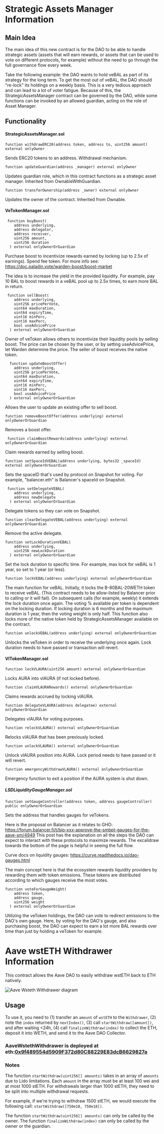 # Strategic Assets Manager Information

## Main Idea

The main idea of this new contract is for the DAO to be able to handle strategic assets (assets that will earn rewards, or assets that can be used to
vote on different protocols, for example) without the need to go through the full governance flow every week.

Take the following example: the DAO wants to hold veBAL as part of its strategy for the long term. To get the most out of veBAL, the DAO should "re-lock"
its holdings on a weekly basis. This is a very tedious approach and can lead to a lot of voter fatigue. Because of this, the StrategicAssetsManager contract
can be governed by the DAO, while some functions can be invoked by an allowed guardian, acting on the role of Asset Manager.

## Functionality

#### StrategicAssetsManager.sol

`function withdrawERC20(address token, address to, uint256 amount) external onlyOwner`

Sends ERC20 tokens to an address. Withdrawal mechanism.

`function updateGuardian(address _manager) external onlyOwner`

Updates guardian role, which in this contract functions as a strategic asset manager. Inherited from OwnableWithGuardian.

`function transferOwnership(address _owner) external onlyOwner`

Updates the owner of the contract. Inherited from Ownable.

#### VeTokenManager.sol

```
 function buyBoost(
    address underlying,
    address delegator,
    address receiver,
    uint256 amount,
    uint256 duration
  ) external onlyOwnerOrGuardian
```

Purchase boost to incentivize rewards earned by locking (up to 2.5x of earnings). Spend fee token.
For more info see: https://doc.paladin.vote/warden-boost/boost-market

The idea is to increase the yield in the provided liquidity.
For example, pay 10 BAL to boost rewards in a veBAL pool up to 2.5x times, to earn more BAL in return.

```
 function sellBoost(
    address underlying,
    uint256 pricePerVote,
    uint64 maxDuration,
    uint64 expiryTime,
    uint16 minPerc,
    uint16 maxPerc,
    bool useAdvicePrice
  ) external onlyOwnerOrGuardian
```

Owner of veToken allows others to incentivize their liquidity pools by selling boost. The price can be chosen by the user, or by setting useAdvicePrice, let Warden determine the price.
The seller of boost receives the native token.

```
  function updateBoostOffer(
    address underlying,
    uint256 pricePerVote,
    uint64 maxDuration,
    uint64 expiryTime,
    uint16 minPerc,
    uint16 maxPerc,
    bool useAdvicePrice
  ) external onlyOwnerOrGuardian
```

Allows the user to update an existing offer to sell boost.

`function removeBoostOffer(address underlying) external onlyOwnerOrGuardian`

Removes a boost offer.

` function claimBoostRewards(address underlying) external onlyOwnerOrGuardian`

Claim rewards earned by selling boost.

`function setSpaceIdVEBAL(address underlying, bytes32 _spaceId) external onlyOwnerOrGuardian`

Sets the spaceID that's used by protocol on Snapshot for voting. For example, "balancer.eth" is Balancer's spaceId on Snapshot.

```
 function setDelegateVEBAL(
    address underlying,
    address newDelegate
  ) external onlyOwnerOrGuardian
```

Delegate tokens so they can vote on Snapshot.

`function clearDelegateVEBAL(address underlying) external onlyOwnerOrGuardian`

Remove the active delegate.

```
function setLockDurationVEBAL(
    address underlying,
    uint256 newLockDuration
  ) external onlyOwnerOrGuardian
```

Set the lock duration to specific time. For example, max lock for veBAL is 1 year, so set to 1 year (or less).

`function lockVEBAL(address underlying) external onlyOwnerOrGuardian`

The main function for veBAL.
Initially, it locks the B-80BAL-20WETH token to receive veBAL. (This contract needs to be allow-listed by Balancer prior to calling or it will fail).
On subsequent calls (for example, weekly) it extends the lock duration once again. The voting % available per token is dependent on the locking duration.
If locking duration is 6 months and the maximum duration is 1 year, then the voting weight is only half.
This function also locks more of the native token held by StrategicAssetsManager available on the contract.

`function unlockVEBAL(address underlying) external onlyOwnerOrGuardian`

Unlocks the veToken in order to receive the underlying once again. Lock duration needs to have passed or transaction will revert.

#### VlTokenManager.sol

`function lockVLAURA(uint256 amount) external onlyOwnerOrGuardian`

Locks AURA into vlAURA (if not locked before).

`function claimVLAURARewards() external onlyOwnerOrGuardian`

Claims rewards accrued by locking vlAURA.

`function delegateVLAURA(address delegatee) external onlyOwnerOrGuardian`

Delegates vlAURA for voting purposes.

`function relockVLAURA() external onlyOwnerOrGuardian`

Relocks vlAURA that has been previously locked.

`function unlockVLAURA() external onlyOwnerOrGuardian`

Unlock vlAURA position into AURA. Lock period needs to have passed or it will revert.

`function emergencyWithdrawVLAURA() external onlyOwnerOrGuardian`

Emergency function to exit a position if the AURA system is shut down.

##### LSDLiquidityGaugeManager.sol

`function setGaugeController(address token, address gaugeController) public onlyOwnerOrGuardian`

Sets the address that handles gauges for veTokens.

Here is the proposal on Balancer as it relates to GHO: https://forum.balancer.fi/t/bip-xxx-approve-the-smbpt-gauges-for-the-aave-sm/4949
This post has the explanation on all the steps the DAO can expect to interact with these protocols to maximize rewards.
The excalidraw towards the bottom of the page is helpful in seeing the full flow.

Curve docs on liquidity gauges: https://curve.readthedocs.io/dao-gauges.html

The main concept here is that the ecosystem rewards liquidity providers by rewarding them with token emissions. These tokens are distributed according to which gauges receive the
most votes.

```
function voteForGaugeWeight(
    address token,
    address gauge,
    uint256 weight
  ) external onlyOwnerOrGuardian
```

Utilizing the veToken holdings, the DAO can vote to redirect emissions to the DAO's own gauge.
Here, by voting for the DAO's gauge, and also purchasing boost, the DAO can expect to earn a lot more BAL rewards over time than just by holding a veToken for example.

# Aave wstETH Withdrawer Information

This contract allows the Aave DAO to easily withdraw wstETH back to ETH natively.

![Aave Wsteth Withdrawer diagram](./images/AaveWstethWithdrawer.png)

## Usage

To use it, you need to (1) transfer an `amount` of `wstETH` to the `Withdrawer`, (2) note the `index` returned by `nextIndex()`, (3) call `startWithdraw([amount])`, and after waiting <24h, (4) call `finalizeWithdraw(index)` to collect the ETH, deposit it into WETH, and send it to the Aave DAO Collector.

### AaveWstethWithdrawer is deployed at eth:[0x9f489554d5909F372d80C88229E83dcB6629827a](https://etherscan.io/address/0x9f489554d5909F372d80C88229E83dcB6629827a)

### Notes

The function `startWithdraw(uint256[] amounts)` takes in an array of `amounts` due to Lido limitations. Each `amount` in the array must be at least 100 wei and at most 1000 stETH. For withdrawals larger than 1000 stETH, they need to be split into multiple withdrawal requests.

For example, if we're trying to withdraw 1500 stETH, we would execute the following call: `startWithdraw([750e18, 750e18])`.

The function `startWithdraw(uint256[] amounts)` can only be called by the owner.
The function `finalizeWithdraw(index)` can only be called by the owner or the guardian.